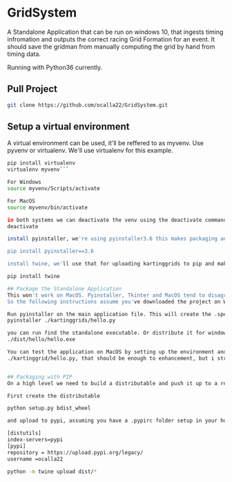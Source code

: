 # GridSystem
A Standalone Application that can be run on windows 10, that ingests timing infromation and outputs the correct racing Grid Formation for an event.
It should save the gridman from manually computing the grid by hand from timing data.

Running with Python36 currently.

## Pull Project
```bash
git clone https://github.com/ocalla22/GridSystem.git
```

## Setup a virtual environment
A virtual environment can be used, it'll be reffered to as myvenv. Use pyvenv or virtualenv. We'll use virtualenv for this example.

```bash
pip install virtualenv
virtualenv myvenv```

For Windows
source myvenv/Scripts/activate

For MacOS
source myvenv/bin/activate

in both systems we can deactivate the venv using the deactivate command
deactivate

install pyinstaller, we're using pyinstaller3.6 this makes packaging and generating the standalone executable easy.

pip install pyinstaller==3.6

install twine, we'll use that for uploading kartinggrids to pip and making it a module that can be pulled.

pip install twine

## Package the Standalone Application
This won't work on MacOS. Pyinstaller, Tkinter and MacOS tend to disagree. For this reason its not so straight forward to make a standalone tkinter app for MacOS. Luckily the target market here is Windows users.
So the following instructions assume you've downloaded the project on Windows OS.

Run pyinstaller on the main application file. This will create the .spec file, and a build and dist folder. In the dist folder the .exe file to run the standalone application.
pyinstaller ./kartinggrids/hello.py

you can run find the standalone executable. Or distribute it for windows systems.
./dist/hello/hello.exe

You can test the application on MacOS by setting up the environment and running the main file.
./kartinggrid/hello.py, that should be enough to enhancement, but i strongly encourage packaging on windows only.


## Packaging with PIP
On a high level we need to build a distributable and push it up to a remote pypi (python package index) repository.

First create the distributable

python setup.py bdist_wheel

and upload to pypi, assuming you have a .pypirc folder setup in your home.

[distutils] 
index-servers=pypi
[pypi] 
repository = https://upload.pypi.org/legacy/ 
username =ocalla22

python -m twine upload dist/*
